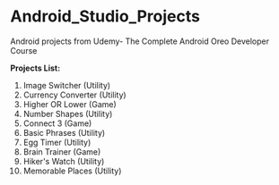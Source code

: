 # Android_Studio_Projects
Android projects from Udemy- The Complete Android Oreo Developer Course  

**Projects List:**    
1. Image Switcher (Utility)     
2. Currency Converter (Utility)  
3. Higher OR Lower (Game)       
4. Number Shapes (Utility)    
5. Connect 3 (Game)         
6. Basic Phrases (Utility)    
7. Egg Timer (Utility)     
8. Brain Trainer (Game)          
9. Hiker's Watch (Utility)        
10. Memorable Places (Utility)  
